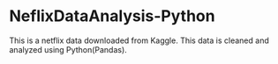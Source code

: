 # NeflixDataAnalysis-Python
This is a netflix data downloaded from Kaggle. This data is cleaned and analyzed using  Python(Pandas).
